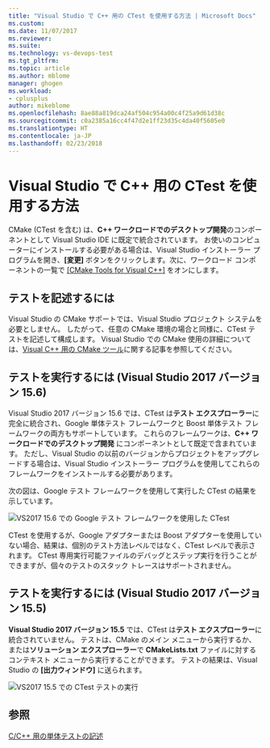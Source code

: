 ```yaml
---
title: "Visual Studio で C++ 用の CTest を使用する方法 | Microsoft Docs"
ms.custom: 
ms.date: 11/07/2017
ms.reviewer: 
ms.suite: 
ms.technology: vs-devops-test
ms.tgt_pltfrm: 
ms.topic: article
ms.author: mblome
manager: ghogen
ms.workload:
- cplusplus
author: mikeblome
ms.openlocfilehash: 8ae88a819dca24af504c954a00c4f25a9d61d38c
ms.sourcegitcommit: c0a2385a16cc4f47d2e1ff23d35c4da40f5605e0
ms.translationtype: HT
ms.contentlocale: ja-JP
ms.lasthandoff: 02/23/2018
---
```

# <a name="how-to-use-ctest-for-c-in-visual-studio"></a>Visual Studio で C++ 用の CTest を使用する方法

CMake (CTest を含む) は、**C++ ワークロードでのデスクトップ開発**のコンポーネントとして Visual Studio IDE に既定で統合されています。 お使いのコンピューターにインストールする必要がある場合は、Visual Studio インストーラー プログラムを開き、**[変更]** ボタンをクリックします。次に、ワークロード コンポーネントの一覧で [[CMake Tools for Visual C++]](/cpp/ide/cmake-tools-for-visual-cpp) をオンにします。

## <a name="to-write-tests"></a>テストを記述するには

Visual Studio の CMake サポートでは、Visual Studio プロジェクト システムを必要としません。 したがって、任意の CMake 環境の場合と同様に、CTest テストを記述して構成します。 Visual Studio での CMake 使用の詳細については、[Visual C++ 用の CMake ツール](/cpp/ide/cmake-tools-for-visual-cpp)に関する記事を参照してください。 

## <a name="to-run-tests-visual-studio-2017-version-156"></a>テストを実行するには (Visual Studio 2017 バージョン 15.6)

Visual Studio 2017 バージョン 15.6 では、CTest は**テスト エクスプローラー**に完全に統合され、Google 単体テスト フレームワークと Boost 単体テスト フレームワークの両方もサポートしています。 これらのフレームワークは、**C++ ワークロードでのデスクトップ開発** にコンポーネントとして既定で含まれています。 ただし、Visual Studio の以前のバージョンからプロジェクトをアップグレードする場合は、Visual Studio インストーラー プログラムを使用してこれらのフレームワークをインストールする必要があります。

次の図は、Google テスト フレームワークを使用して実行した CTest の結果を示しています。

![VS2017 15.6 での Google テスト フレームワークを使用した CTest](media/ctest-test-explorer.png "テスト エクスプローラーでの CTest と Google テスト")

CTest を使用するが、Google アダプターまたは Boost アダプターを使用していない場合、結果は、個別のテスト方法レベルではなく、CTest レベルで表示されます。 CTest 専用実行可能ファイルのデバッグとステップ実行を行うことができますが、個々のテストのスタック トレースはサポートされません。

## <a name="to-run-tests-visual-studio-2017-version-155"></a>テストを実行するには (Visual Studio 2017 バージョン 15.5)

**Visual Studio 2017 バージョン 15.5** では、CTest は**テスト エクスプローラー**に統合されていません。 テストは、CMake のメイン メニューから実行するか、または**ソリューション エクスプローラー**で **CMakeLists.txt** ファイルに対するコンテキスト メニューから実行することができます。 テストの結果は、Visual Studio の **[出力ウィンドウ]** に送られます。

![VS2017 15.5 での CTest テストの実行](media/cpp-cmake-run-tests.png "15.5 での CTest テストの実行")

## <a name="see-also"></a>参照

[C/C++ 用の単体テストの記述](writing-unit-tests-for-c-cpp.md)